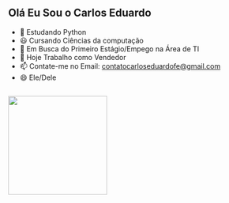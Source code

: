 ## Olá Eu Sou o Carlos Eduardo
- 🌱 Estudando Python
- 😃 Cursando Ciências da computação
- 🤔 Em Busca do Primeiro Estágio/Empego na Área de TI
- 🔭 Hoje Trabalho como Vendedor
- 📫 Contate-me no Email: contatocarloseduardofe@gmail.com
- 😄 Ele/Dele
  ##
<a href="https://https://github.com/Carloseduardo-dev#ol%C3%A1-eu-sou-o-carlos-eduardo)">
  <img height=200 align="center" src="https://github-readme-stats.vercel.app/api?username=Carloseduardo-dev" />
